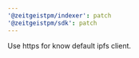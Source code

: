 ```yaml
---
'@zeitgeistpm/indexer': patch
'@zeitgeistpm/sdk': patch
---
```


Use https for know default ipfs client.

